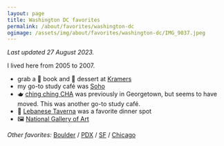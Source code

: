 ```yaml
---
layout: page
title: Washington DC favorites
permalink: /about/favorites/washington-dc
ogimage: /assets/img/about/favorites/washington-dc/IMG_9037.jpeg
---
```

_Last updated 27 August 2023._

I lived here from 2005 to 2007.

- grab a 📖 book and 🍰 dessert at [Kramers](https://guides.apple.com/?ug=CgJEQxIOCK5NEKuvxfqp5NmtjAESDQiuTRCKxu6095eIsW0SDgiuTRD8tYCCj5%2FNooEBEg4Irk0QoLHZ5fWu47OhARIOCK5NEPTJ2pT9zPfCvgESDQiuTRC%2F3IiRx4iPqS0SDgiuTRC1iKLw5ejXkpABEg4Irk0Qyve7xJ7%2F9rmXARIOCK5NEOeZy%2BWLg7umiQESDQiuTRC0kay%2B3rTnrBESDgiuTRDU6v6N2tCp86cBEg4Irk0Q8syKvI2PnMmJARIOCK5NEM%2Bz0qKKsJTh8QESDgiuTRCYy4PD0ICH7qsBEg0Irk0QhYjRzqTDg9hZEg0Irk0Qk52tsOHbqO0ZEg4Irk0Q2aqPnZ%2FapMr8ARINCK5NEOjL5rqasfX4LRIOCK5NEPTWkr6H7KPzgwESDgiuTRCut%2FT814D8he4B)
- my go-to study café was [Soho](https://guides.apple.com/?ug=CgJEQxIOCK5NEKuvxfqp5NmtjAESDQiuTRCKxu6095eIsW0SDgiuTRD8tYCCj5%2FNooEBEg4Irk0QoLHZ5fWu47OhARIOCK5NEPTJ2pT9zPfCvgESDQiuTRC%2F3IiRx4iPqS0SDgiuTRC1iKLw5ejXkpABEg4Irk0Qyve7xJ7%2F9rmXARIOCK5NEOeZy%2BWLg7umiQESDQiuTRC0kay%2B3rTnrBESDgiuTRDU6v6N2tCp86cBEg4Irk0Q8syKvI2PnMmJARIOCK5NEM%2Bz0qKKsJTh8QESDgiuTRCYy4PD0ICH7qsBEg0Irk0QhYjRzqTDg9hZEg0Irk0Qk52tsOHbqO0ZEg4Irk0Q2aqPnZ%2FapMr8ARINCK5NEOjL5rqasfX4LRIOCK5NEPTWkr6H7KPzgwESDgiuTRCut%2FT814D8he4B)
- 🫖 [ching ching CHA](https://maps.apple.com/?address=1314%2021st%20St%20NW,%20Washington,%20DC%20%2020036,%20United%20States&auid=9101976107394612393&ll=38.907801,-77.046953&lsp=9902&q=Ching%20Ching%20Cha) was previously in Georgetown, but seems to have moved. This was another go-to study café.
- 🧆 [Lebanese Taverna](https://guides.apple.com/?ug=CgJEQxIOCK5NEKuvxfqp5NmtjAESDQiuTRCKxu6095eIsW0SDgiuTRD8tYCCj5%2FNooEBEg4Irk0QoLHZ5fWu47OhARIOCK5NEPTJ2pT9zPfCvgESDQiuTRC%2F3IiRx4iPqS0SDgiuTRC1iKLw5ejXkpABEg4Irk0Qyve7xJ7%2F9rmXARIOCK5NEOeZy%2BWLg7umiQESDQiuTRC0kay%2B3rTnrBESDgiuTRDU6v6N2tCp86cBEg4Irk0Q8syKvI2PnMmJARIOCK5NEM%2Bz0qKKsJTh8QESDgiuTRCYy4PD0ICH7qsBEg0Irk0QhYjRzqTDg9hZEg0Irk0Qk52tsOHbqO0ZEg4Irk0Q2aqPnZ%2FapMr8ARINCK5NEOjL5rqasfX4LRIOCK5NEPTWkr6H7KPzgwESDgiuTRCut%2FT814D8he4B) was a favorite dinner spot
- 🖼️ [National Gallery of Art](https://guides.apple.com/?ug=CgJEQxIOCK5NEKuvxfqp5NmtjAESDQiuTRCKxu6095eIsW0SDgiuTRD8tYCCj5%2FNooEBEg4Irk0QoLHZ5fWu47OhARIOCK5NEPTJ2pT9zPfCvgESDQiuTRC%2F3IiRx4iPqS0SDgiuTRC1iKLw5ejXkpABEg4Irk0Qyve7xJ7%2F9rmXARIOCK5NEOeZy%2BWLg7umiQESDQiuTRC0kay%2B3rTnrBESDgiuTRDU6v6N2tCp86cBEg4Irk0Q8syKvI2PnMmJARIOCK5NEM%2Bz0qKKsJTh8QESDgiuTRCYy4PD0ICH7qsBEg0Irk0QhYjRzqTDg9hZEg0Irk0Qk52tsOHbqO0ZEg4Irk0Q2aqPnZ%2FapMr8ARINCK5NEOjL5rqasfX4LRIOCK5NEPTWkr6H7KPzgwESDgiuTRCut%2FT814D8he4B)

_Other favorites:_ [Boulder](/about/favorites/boulder) / [PDX](/about/favorites/portland) / [SF](/about/favorites/san-francisco) / [Chicago](/about/favorites/chicago)